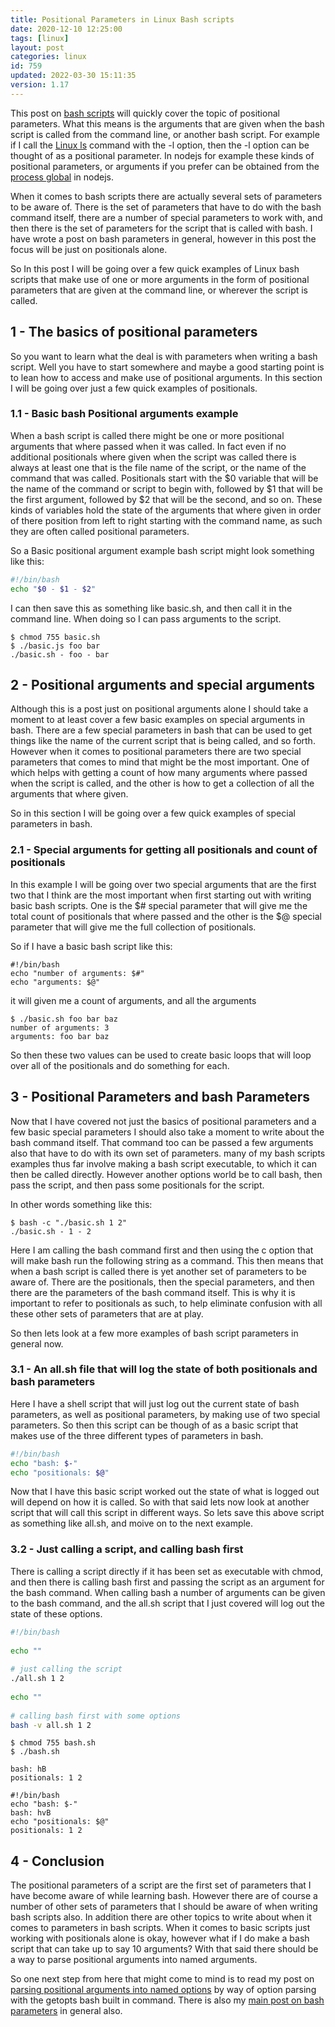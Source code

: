 ```yaml
---
title: Positional Parameters in Linux Bash scripts
date: 2020-12-10 12:25:00
tags: [linux]
layout: post
categories: linux
id: 759
updated: 2022-03-30 15:11:35
version: 1.17
---
```


This post on [bash scripts](/2020/11/27/linux-bash-script/) will quickly cover the topic of positional parameters. What this means is the arguments that are given when the bash script is called from the command line, or another bash script. For example if I call the [Linux ls](/2020/10/14/linux-ls/) command with the -l option, then the -l option can be thought of as a positional parameter. In nodejs for example these kinds of positional parameters, or arguments if you prefer can be obtained from the [process global](/2018/02/11/nodejs-process) in nodejs.

When it comes to bash scripts there are actually several sets of parameters to be aware of. There is the set of parameters that have to do with the bash command itself, there are a number of special parameters to work with, and then there is the set of parameters for the script that is called with bash. I have wrote a post on bash parameters in general, however in this post the focus will be just on positionals alone.

So In this post I will be going over a few quick examples of Linux bash scripts that make use of one or more arguments in the form of positional parameters that are given at the command line, or wherever the script is called.

<!-- more -->

## 1 - The basics of positional parameters

So you want to learn what the deal is with parameters when writing a bash script. Well you have to start somewhere and maybe a good starting point is to lean how to access and make use of positional arguments. In this section I will be going over just a few quick examples of positionals.

### 1.1 - Basic bash Positional arguments example

When a bash script is called there might be one or more positional arguments that where passed when it was called. In fact even if no additional positionals where given when the script was called there is always at least one that is the file name of the script, or the name of the command that was called. Positionals start with the \$0 variable that will be the name of the command or script to begin with, followed by \$1 that will be the first argument, followed by \$2 that will be the second, and so on. These kinds of variables hold the state of the arguments that where given in order of there position from left to right starting with the command name, as such they are often called positional parameters.

So a Basic positional argument example bash script might look something like this:

```bash
#!/bin/bash
echo "$0 - $1 - $2"
```

I can then save this as something like basic.sh, and then call it in the command line. When doing so I can pass arguments to the script.

```
$ chmod 755 basic.sh
$ ./basic.js foo bar
./basic.sh - foo - bar
```

## 2 - Positional arguments and special arguments

Although this is a post just on positional arguments alone I should take a moment to at least cover a few basic examples on special arguments in bash. There are a few special parameters in bash that can be used to get things like the name of the current script that is being called, and so forth. However when it comes to positional parameters there are two special parameters that comes to mind that might be the most important. One of which helps with getting a count of how many arguments where passed when the script is called, and the other is how to get a collection of all the arguments that where given.

So in this section I will be going over a few quick examples of special parameters in bash.

### 2.1 - Special arguments for getting all positionals and count of positionals

In this example I will be going over two special arguments that are the first two that I think are the most important when first starting out with writing basic bash scripts. One is the \$\# special parameter that will give me the total count of positionals that where passed and the other is the \$\@ special parameter that will give me the full collection of positionals.


So if I have a basic bash script like this:

```
#!/bin/bash
echo "number of arguments: $#"
echo "arguments: $@"
```

it will given me a count of arguments, and all the arguments

```
$ ./basic.sh foo bar baz
number of arguments: 3
arguments: foo bar baz
```

So then these two values can be used to create basic loops that will loop over all of the positionals and do something for each.

## 3 - Positional Parameters and bash Parameters

Now that I have covered not just the basics of positional parameters and a few basic special parameters I should also take a moment to write about the bash command itself. That command too can be passed a few arguments also that have to do with its own set of parameters. many of my bash scripts examples thus far involve making a bash script executable, to which it can then be called directly. However another options world be to call bash, then pass the script, and then pass some positionals for the script.

In other words something like this:

```
$ bash -c "./basic.sh 1 2"
./basic.sh - 1 - 2
```

Here I am calling the bash command first and then using the c option that will make bash run the following string as a command. This then means that when a bash script is called there is yet another set of parameters to be aware of. There are the positionals, then the special parameters, and then there are the parameters of the bash command itself. This is why it is important to refer to positionals as such, to help eliminate confusion with all these other sets of parameters that are at play.

So then lets look at a few more examples of bash script parameters in general now.

### 3.1 - An all.sh file that will log the state of both positionals and bash parameters

Here I have a shell script that will just log out the current state of bash parameters, as well as positional parameters, by making use of two special parameters. So then this script can be though of as a basic script that makes use of the three different types of parameters in bash.

```bash
#!/bin/bash
echo "bash: $-"
echo "positionals: $@"
```
Now that I have this basic script worked out the state of what is logged out will depend on how it is called. So with that said lets now look at another script that will call this script in different ways. So lets save this above script as something like all.sh, and moive on to the next example.

### 3.2 - Just calling a script, and calling bash first

There is calling a script directly if it has been set as executable with chmod, and then there is calling bash first and passing the script as an argument for the bash command. When calling bash a number of arguments can be given to the bash command, and the all.sh script that I just covered will log out the state of these options.

```bash
#!/bin/bash
 
echo ""
 
# just calling the script
./all.sh 1 2
 
echo ""
 
# calling bash first with some options
bash -v all.sh 1 2
```

```
$ chmod 755 bash.sh
$ ./bash.sh

bash: hB
positionals: 1 2

#!/bin/bash
echo "bash: $-"
bash: hvB
echo "positionals: $@"
positionals: 1 2
```

## 4 - Conclusion

The positional parameters of a script are the first set of parameters that I have become aware of while learning bash. However there are of course a number of other sets of parameters that I should be aware of when writing bash scripts also. In addition there are other topics to write about when it comes to parameters in bash scripts. When it comes to basic scripts just working with positionals alone is okay, however what if I do make a bash script that can take up to say 10 arguments? With that said there should be a way to parse positional arguments into named arguments.

So one next step from here that might come to mind is to read my post on [parsing positional arguments into named options](/2020/12/09/linux-bash-script-parameters-named/)  by way of option parsing with the getopts bash built in command. There is also my [main post on bash parameters](/2020/11/16/linux-bash-script-parameters/) in general also.